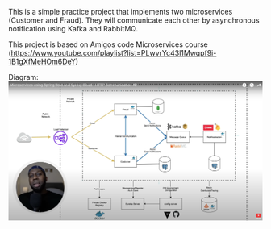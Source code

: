 This is a simple practice project that implements two microservices (Customer and Fraud).
They will communicate each other by asynchronous notification using Kafka and RabbitMQ.

This project is based on Amigos code Microservices course (https://www.youtube.com/playlist?list=PLwvrYc43l1Mwqpf9i-1B1gXfMeHOm6DeY)

Diagram:
![img.png](img.png)